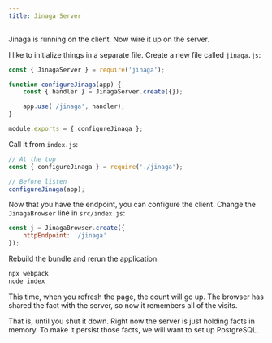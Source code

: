 ```yaml
---
title: Jinaga Server
---
```


Jinaga is running on the client.
Now wire it up on the server.

I like to initialize things in a separate file.
Create a new file called `jinaga.js`:

```javascript
const { JinagaServer } = require('jinaga');

function configureJinaga(app) {
    const { handler } = JinagaServer.create({});

    app.use('/jinaga', handler);
}

module.exports = { configureJinaga };
```

Call it from `index.js`:

```javascript
// At the top
const { configureJinaga } = require('./jinaga');

// Before listen
configureJinaga(app);
```

Now that you have the endpoint, you can configure the client.
Change the `JinagaBrowser` line in `src/index.js`:

```javascript
const j = JinagaBrowser.create({
    httpEndpoint: '/jinaga'
});
```

Rebuild the bundle and rerun the application.

```bash
npx webpack
node index
```

This time, when you refresh the page, the count will go up.
The browser has shared the fact with the server, so now it remembers all of the visits.

That is, until you shut it down.
Right now the server is just holding facts in memory.
To make it persist those facts, we will want to set up PostgreSQL.